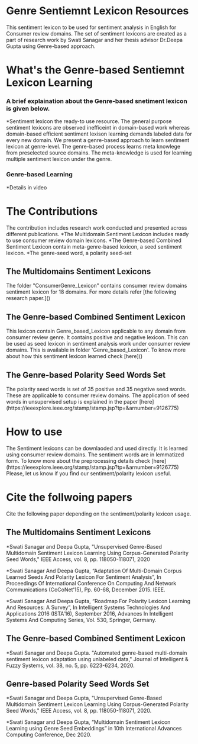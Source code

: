 <h1>Genre Sentiemnt Lexicon Resources</h1>

This sentiment lexicon to be used for sentiment analysis in English for Consumer review domains.
The set of sentiment lexicons are created as a part of research work by Swati Sanagar and her thesis advisor Dr.Deepa Gupta using Genre-based approach.
<h1>What's the Genre-based Sentiemnt Lexicon Learning</h1>
<h3>A brief explaination about the Genre-based snetiment lexicon is given below.</h3>
  *Sentiment lexicon the ready-to use resource. The general purpose sentiment lexicons are observed inefficeint in domain-based work whereas domain-based efficient sentiment lexison learning demands labeled data for every new domain. We present a genre-based approach to learn sentiment lexicon at genre-level. The genre-based process learns meta knowlege from preselected source domains. The meta-knowledge is used for learning multiple sentiment lexicon under the genre.
  
<h3>Genre-based Learning</h3>
   *Details in video
   
<h1>The Contributions</h1>
The contribution includes research work conducted and presented across different publications. 
    *The Multidomain Sentiment Lexicon includes ready to use consumer review domain lexicons.
    *The Genre-based Combined Sentiment Lexicon contain meta-genre-based lexicon, a seed sentiment lexicon.
    *The genre-seed word, a polarity seed-set


<h2>The Multidomains Sentiment Lexicons</h2>
The folder "ConsumerGenre_Lexicon" contains consumer review domains sentiment lexicon for 18 domains.
For more details refer [the following research paper.]()

<h2>The Genre-based Combined Sentiment Lexicon</h2>
This lexicon contain Genre_based_Lexicon applicable to any domain from consumer review genre. It contains positive and negative lexicon. This can be used as seed lexicon in sentiment analysis work under consumer review domains. This is available in folder 'Genre_based_Lexicon'. To know more about how this sentiment lexicon learned check [here]()

<h2>The Genre-based Polarity Seed Words Set</h2>
The polarity seed words is set of 35 positive and 35 negative seed words. These are applicable to consumer review domains. The application of seed words in unsupervised setup is explained in the paper [here](https://ieeexplore.ieee.org/stamp/stamp.jsp?tp=&arnumber=9126775) 

<h1>How to use</h1>
The Sentiment lexicons can be downlaoded and used directly. It is learned using consumer review domains. The sentiment words are in lemmatized form. To know more about the preprocessing details check [here](https://ieeexplore.ieee.org/stamp/stamp.jsp?tp=&arnumber=9126775) Please, let us know if you find our sentiment/polarity lexicon useful.

<h1>Cite the follwoing papers</h1>
Cite the following paper depending on the sentiment/polarity lexicon usage.

<h2>The Multidomains Sentiment Lexicons</h2>
*Swati Sanagar and Deepa Gupta, "Unsupervised Genre-Based Multidomain Sentiment Lexicon Learning Using Corpus-Generated Polarity Seed Words," IEEE Access, vol. 8, pp. 118050-118071, 2020

\*Swati Sanagar And Deepa Gupta, “Adaptation Of Multi-Domain Corpus Learned Seeds And Polarity Lexicon For Sentiment Analysis”, In Proceedings Of International Conference On Computing And Network Communications (CoCoNet’15), Pp. 60-68, December 2015. IEEE.

\*Swati Sanagar And Deepa Gupta, “Roadmap For Polarity Lexicon Learning And Resources:  A Survey”, In Intelligent Systems Technologies And Applications 2016 (ISTA’16), September 2016, Advances In Intelligent Systems And Computing Series, Vol. 530, Springer, Germany.


<h2>The Genre-based Combined Sentiment Lexicon</h2>
*Swati Sanagar and Deepa Gupta. "Automated genre-based multi-domain sentiment lexicon adaptation using unlabeled data," Journal of Intelligent & Fuzzy Systems, vol. 38, no. 5, pp. 6223-6234, 2020. 

<h2>Genre-based Polarity Seed Words Set</h2>
*Swati Sanagar and Deepa Gupta, "Unsupervised Genre-Based Multidomain Sentiment Lexicon Learning Using Corpus-Generated Polarity Seed Words," IEEE Access, vol. 8, pp. 118050-118071, 2020.

\*Swati Sanagar and Deepa Gupta, “Multidomain Sentiment Lexicon Learning using Genre Seed Embeddings” in 10th International Advances Computing Conference, Dec 2020. 
